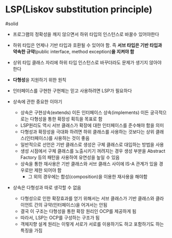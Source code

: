 # LSP(Liskov substitution principle)

#solid

- 프로그램의 정확성을 깨지 않으면서 하위 타입의 인스턴스로 바꿀수 있어야한다

- 하위 타입은 언제나 기반 타입과 호환될 수 있어야 함. 즉 **서브 타입은 기반 타입과 약속한 규약**(public interface, method exception)**을 지켜야 함**

- 상위 타입 클래스 자리에 하위 타입 인스턴스로 바꾸더라도 문제가 생기지 않아야 한다

- **다형성**을 지원하기 위한 원칙

- 인터페이스를 구현한 구현체는 믿고 사용하려면 LSP가 필요하다

- 상속에 관한 중요한 이야기
  - 상속은 구현상속(extends) 이든 인터페이스 상속(implements) 이든 궁극적으로는 다형성을 통한 확장성 획득을 목표로 함
  - LSP원리도 역시 서브 클래스가 확장에 대한 인터페이스를 준수해야 함을 의미
  - 다형성과 확장성을 극대화 하려면 하위 클래스를 사용하는 것보다는 상위 클래스(인터페이스)를 사용하는 것이 좋음
  - 일반적으로 선언은 기반 클래스로 생성은 구체 클래스로 대입하는 방법을 사용
  - 생성 시점에서 구체 클래스를 노출시키기 꺼려지는 경우 생성 부분을 Abstract Factory 등의 패턴을 사용하여 유연성을 높일 수 있음
  - 상속을 통한 재사용은 기반 클래스와 서브 클래스 사이에 IS-A 관계가 있을 경우로만 제한 되어야 함
    - 그 외의 경우에는 합성(composition)을 이용한 재사용을 해야함

- 상속은 다형성과 따로 생각할 수 없음
  - 다형성으로 인한 확장효과를 얻기 위해서는 서브 클래스가 기반 클래스와 클라이언트 간의 규약(인터페이스)을 어겨서는 안됨
  - 결국 이 구조는 다형성을 통한 확장 원리인 OCP를 제공하게 됨
  - 따라서, LSP는 OCP를 구성하는 구조가 됨
  - 객체지향 설계 원리는 이렇게 서로가 서로를 이용하기도 하고 포함하기도 하는 특징을 가짐
